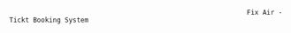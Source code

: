 
                                                                
                                                                
                                                                
                                                                Fix Air - Tickt Booking System
